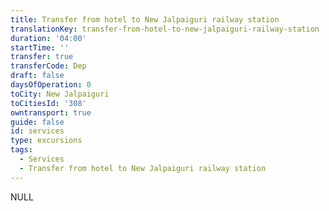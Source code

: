 ```yaml
---
title: Transfer from hotel to New Jalpaiguri railway station
translationKey: transfer-from-hotel-to-new-jalpaiguri-railway-station
duration: '04:00'
startTime: ''
transfer: true
transferCode: Dep
draft: false
daysOfOperation: 0
toCity: New Jalpaiguri
toCitiesId: '308'
owntransport: true
guide: false
id: services
type: excursions
tags:
  - Services
  - Transfer from hotel to New Jalpaiguri railway station
---
```

NULL
